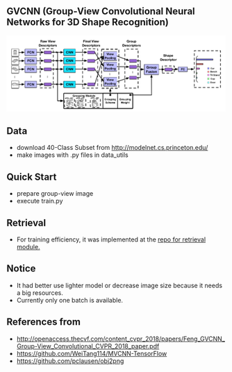 ## GVCNN (Group-View Convolutional Neural Networks for 3D Shape Recognition)
![](assets/gvcnn_framework.png)

## Data
- download 40-Class Subset from http://modelnet.cs.princeton.edu/
- make images with .py files in data_utils

## Quick Start
- prepare group-view image
- execute train.py

## Retrieval
- For training efficiency, it was implemented at the [repo for retrieval module.](https://github.com/ace19-dev/mvcnn-tf) 

## Notice
- It had better use lighter model or decrease image size because it needs a big resources.
- Currently only one batch is available.

## References from
- http://openaccess.thecvf.com/content_cvpr_2018/papers/Feng_GVCNN_Group-View_Convolutional_CVPR_2018_paper.pdf
- https://github.com/WeiTang114/MVCNN-TensorFlow
- https://github.com/pclausen/obj2png

